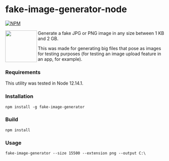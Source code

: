 # fake-image-generator-node

[![NPM](https://img.shields.io/npm/v/fake-image-generator)](https://www.npmjs.com/package/fake-image-generator)



<img align="left" width="100" height="100" src="https://raw.githubusercontent.com/fake-image-generator/fake-image-generator-node/HEAD/fake-image-generator.png">

Generate a fake JPG or PNG image in any size between 1 KB and 2 GB.

This was made for generating big files that pose as images for testing purposes (for testing an image upload feature in an app, for example).

### Requirements

This utility was tested in Node 12.14.1.

### Installation

```
npm install -g fake-image-generator
```

### Build

```
npm install
```

### Usage

```
fake-image-generator --size 15500 --extension png --output C:\
```

